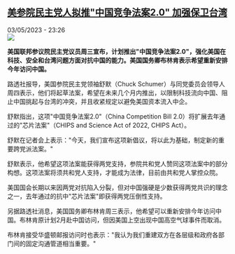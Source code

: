 <!--1683150304000-->
[美参院民主党人拟推&quot;中国竞争法案2.0&quot; 加强保卫台湾](https://www.rfi.fr/cn/%E4%B8%AD%E5%9B%BD/20230503-%E7%BE%8E%E5%8F%82%E9%99%A2%E6%B0%91%E4%B8%BB%E5%85%9A%E4%BA%BA%E6%8B%9F%E6%8E%A8-%E4%B8%AD%E5%9B%BD%E7%AB%9E%E4%BA%89%E6%B3%95%E6%A1%882-0-%E5%8A%A0%E5%BC%BA%E4%BF%9D%E5%8D%AB%E5%8F%B0%E6%B9%BE)
------

<div>03/05/2023 - 23:26</div><img src="https://s.rfi.fr/media/display/13f1d2d2-e9f9-11ed-a035-005056a90284/w:1280/p:16x9/2023-05-03T190343Z_1194122133_RC25R0A6AFY2_RTRMADP_3_USA-CHINA-COMPETITION.JPG"><p><strong>美国联邦参议院民主党议员周三宣布，计划推出"中国竞争法案2.0"，强化美国在科技、安全和台湾问题方面对抗中国的能力。美国国务卿布林肯表示希望重新安排今年访问中国。                    </strong></p><div><p>路透社报导，美国参院民主党领袖舒默（Chuck Schumer）与同党委员会领导人周四表示，他们将起草法案，希望在未来几个月内推出，以限制科技流向中国、阻止中国挑起与台湾的冲突，并且收紧规定以避免美国资本流入中企。</p><p>舒默指出，这项"中国竞争法案2.0"（China Competition Bill 2.0）将扩展去年通过的"芯片法案"（CHIPS and Science Act of 2022, CHIPS Act）。</p><p>舒默在记者会上表示："今天，我们宣布这项新倡议，将以此为基础，制定新的重要跨党派法案。"</p><p>舒默表示，他希望这项法案能获得两党支持，参院共和党人赞同这项法案中的部分构想。这项法案将须共和党人支持，才能成为法律，目前由共和党人掌控众院。</p><p>美国国会长期以来因两党对抗陷入分裂，但对中国强硬是少数获得两党共识的理念之一，去年通过的抗中"芯片法案"即获得两党压倒性支持。</p><p>另据路透社消息，美国国务卿布林肯周三表示，他希望可以重新安排今年访问中国。布林肯原计划2月赴中国访问，但因美国上空出现中国高空气球事件而取消。</p><p>布林肯接受华盛顿邮报访问时也表示："我认为我们重建双方在各层级和政府各部门间的固定沟通管道相当重要。"</p><div data-selfpromo-newsletter></div><div data-selfpromo-app></div></div>
